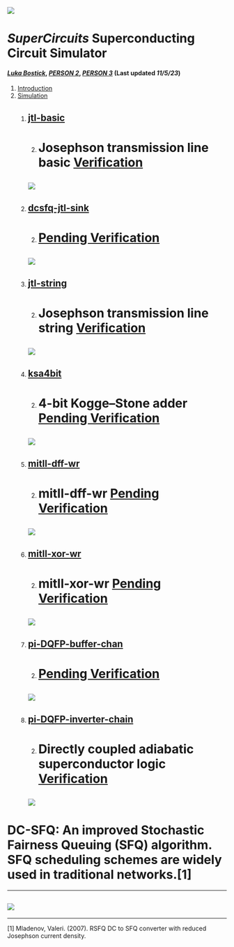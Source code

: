 ![](/img/external_image.png)

# *SuperCircuits* Superconducting Circuit Simulator
#### *[Luka Bostick](https:/ithub.com/LukaBostick)*, *[PERSON 2](https://thub.com/Person2)*, *[PERSON 3](https:/g/hub.com/Person3)* (Last updated *11/5/23*)

1. [Introduction](/OpenCircuits/README.md)
2. [Simulation](###Simulation)
    1. [jtl-basic](/imulation/jtl_basic.md)
        ---
        2.  # Josephson transmission line basic  [Verification](/imulation/jtl-basic-verification.md) 
        ![](/img/ex_jtl_basic_figure.png)
        ---

    1. [dcsfq-jtl-sink](/imulation/dcsfq_jtl_sink.md)
        ---
        2. #  [Pending Verification]()
        ![](/img/ex_dcsfq_jtl_sink_figure.png)
        ---

    1. [jtl-string](/imulation/Ijtl_string.md)
        ---
        2. # Josephson transmission line string [Verification](/imulation/jtl-string-verification.md)
        ![](/img/jtl-string-verification.png)
        ---

    1. [ksa4bit](/imulation/ksa4bit.md)
        ---
        2. # 4-bit Kogge–Stone adder [Pending Verification]()
        ![](/img/ex_ksa4bit_figure.png)
        ---

    1. [mitll-dff-wr](/imulation/mitll_dff_wr.md)
        ---
        2. # mitll-dff-wr [Pending Verification]()
        ![](/img/ex_mitll_dff_wr_figure.png)
        ---

    1. [mitll-xor-wr](/imulation/mitll_xor_wr.md)
        ---
        2. # mitll-xor-wr [Pending Verification]()
        ![](/img/ex_mitll_xor_wr_figure.png)
        ---

    1. [pi-DQFP-buffer-chan](/imulation/pi_DQFP_buffer_chan.md)
        ---
        2. # [Pending Verification]()
        ![](/img/ex_pi_DQFP_buffer_chan_figure.png)
        ---

    1. [pi-DQFP-inverter-chain](/imulation/pi_DQFP_inverter_chain)
        ---
        2. # Directly coupled adiabatic superconductor logic [Verification](/imulation/pi-DQFP-inverter-chain-verification.md)
        ![](/img/pi_DQFP_inverter_chain-fig.jpg)
        ---

 # DC-SFQ: An improved Stochastic Fairness Queuing (SFQ) algorithm. SFQ scheduling schemes are widely used in traditional networks.[1]
---
![](/img/ex_dcsfq_jtl_sink_figure.png)
---
---
[1] Mladenov, Valeri. (2007). RSFQ DC to SFQ converter with reduced Josephson current density.